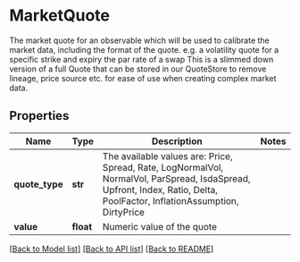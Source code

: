 # MarketQuote

The market quote for an observable which will be used to calibrate the market data,  including the format of the quote.  e.g. a volatility quote for a specific strike and expiry  the par rate of a swap                This is a slimmed down version of a full Quote that can be stored in our QuoteStore to  remove lineage, price source etc. for ease of use when creating complex market data.

## Properties
Name | Type | Description | Notes
------------ | ------------- | ------------- | -------------
**quote_type** | **str** | The available values are: Price, Spread, Rate, LogNormalVol, NormalVol, ParSpread, IsdaSpread, Upfront, Index, Ratio, Delta, PoolFactor, InflationAssumption, DirtyPrice | 
**value** | **float** | Numeric value of the quote | 

[[Back to Model list]](../README.md#documentation-for-models) [[Back to API list]](../README.md#documentation-for-api-endpoints) [[Back to README]](../README.md)


